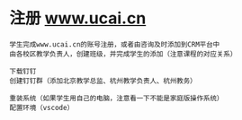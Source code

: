 # 注册 www.ucai.cn
```
学生完成www.ucai.cn的账号注册，或者由咨询及时添加到CRM平台中
由各校区教学负责人，创建班级，并完成学生的添加（注意课程的对应关系）
```
```
下载钉钉
创建钉钉群（添加北京教学总监、杭州教学负责人、杭州教务）
```
```
重装系统（如果学生用自己的电脑，注意看一下不能是家庭版操作系统）
配置环境（vscode）
```
